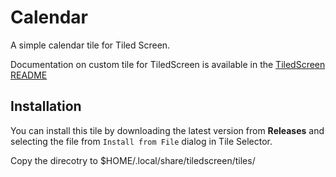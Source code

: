 # Calendar
A simple calendar tile for Tiled Screen.

Documentation on custom tile for TiledScreen is available in the [TiledScreen README](https://github.com/kavinunethsara/tiledscreen/)


## Installation
You can install this tile by downloading the latest version from **Releases** and selecting the file from `Install from File` dialog in Tile Selector.

Copy the direcotry to $HOME/.local/share/tiledscreen/tiles/
